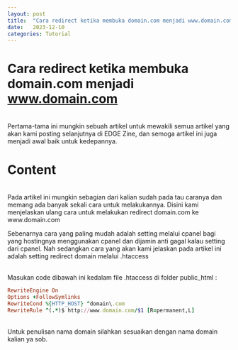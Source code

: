 ```yaml
---
layout: post
title:  "Cara redirect ketika membuka domain.com menjadi www.domain.com"
date:   2023-12-10
categories: Tutorial
---
```


# Cara redirect ketika membuka domain.com menjadi www.domain.com
<br />
Pertama-tama ini mungkin sebuah artikel untuk mewakili semua artikel
yang akan kami posting selanjutnya di EDGE Zine, dan semoga artikel ini
juga menjadi awal baik untuk kedepannya.
<br />

# Content
<br />
Pada artikel ini mungkin sebagian dari kalian sudah pada tau caranya
dan memang ada banyak sekali cara untuk melakukannya. Disini kami
menjelaskan ulang cara untuk melakukan redirect domain.com ke www.domain.com
<br />

Sebenarnya cara yang paling mudah adalah setting melalui cpanel bagi yang
hostingnya menggunakan cpanel dan dijamin anti gagal kalau setting dari cpanel.
Nah sedangkan cara yang akan kami jelaskan pada artikel ini adalah setting redirect
domain melalui .htaccess

<br />
Masukan code dibawah ini kedalam file .htaccess di folder public_html :

```ruby
RewriteEngine On
Options +FollowSymlinks
RewriteCond %{HTTP_HOST} ^domain\.com
RewriteRule ^(.*)$ http://www.domain.com/$1 [R=permanent,L]
```
<br />
Untuk penulisan nama domain silahkan sesuaikan dengan nama domain kalian ya sob.
